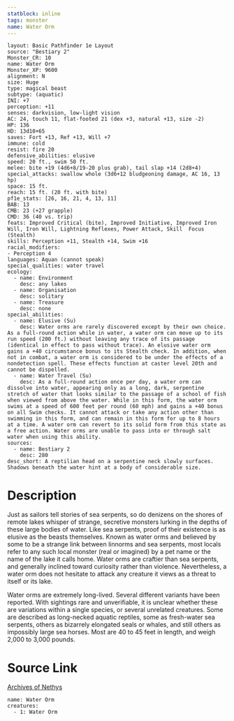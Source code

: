 ```yaml
---
statblock: inline
tags: monster
name: Water Orm
---
```

```statblock
layout: Basic Pathfinder 1e Layout
source: "Bestiary 2"
Monster_CR: 10
name: Water Orm
Monster_XP: 9600
alignment: N
size: Huge
type: magical beast
subtype: (aquatic)
INI: +7
perception: +11
senses: darkvision, low-light vision
AC: 24, touch 11, flat-footed 21 (dex +3, natural +13, size -2)
HP: 136
HD: 13d10+65
saves: Fort +13, Ref +13, Will +7
immune: cold
resist: fire 20
defensive_abilities: elusive
speed: 20 ft., swim 50 ft.
melee: bite +19 (4d6+8/19-20 plus grab), tail slap +14 (2d8+4)
special_attacks: swallow whole (3d6+12 bludgeoning damage, AC 16, 13 hp)
space: 15 ft.
reach: 15 ft. (20 ft. with bite)
pf1e_stats: [26, 16, 21, 4, 13, 11]
BAB: 13
CMB: 23 (+27 grapple)
CMD: 36 (40 vs. trip)
feats: Improved Critical (bite), Improved Initiative, Improved Iron Will, Iron Will, Lightning Reflexes, Power Attack, Skill  Focus (Stealth)
skills: Perception +11, Stealth +14, Swim +16
racial_modifiers:
- Perception 4
languages: Aquan (cannot speak)
special_qualities: water travel
ecology:
  - name: Environment
    desc: any lakes
  - name: Organisation
    desc: solitary
  - name: Treasure
    desc: none
special_abilities:
  - name: Elusive (Su)
    desc: Water orms are rarely discovered except by their own choice. As a full-round action while in water, a water orm can move up to its run speed (200 ft.) without leaving any trace of its passage (identical in effect to pass without trace). An elusive water orm gains a +40 circumstance bonus to its Stealth check. In addition, when not in combat, a water orm is considered to be under the effects of a nondetection spell. These effects function at caster level 20th and cannot be dispelled.
  - name: Water Travel (Su)
    desc: As a full-round action once per day, a water orm can dissolve into water, appearing only as a long, dark, serpentine stretch of water that looks similar to the passage of a school of fish when viewed from above the water. While in this form, the water orm swims at a speed of 600 feet per round (60 mph) and gains a +40 bonus on all Swim checks. It cannot attack or take any action other than swimming in this form, and can remain in this form for up to 8 hours at a time. A water orm can revert to its solid form from this state as a free action. Water orms are unable to pass into or through salt water when using this ability.
sources:
  - name: Bestiary 2
    desc: 280
desc_short: A reptilian head on a serpentine neck slowly surfaces. Shadows beneath the water hint at a body of considerable size.
```
# Description
Just as sailors tell stories of sea serpents, so do denizens on the shores of remote lakes whisper of strange, secretive monsters lurking in the depths of these large bodies of water. Like sea serpents, proof of their existence is as elusive as the beasts themselves. Known as water orms and believed by some to be a strange link between linnorms and sea serpents, most locals refer to any such local monster (real or imagined) by a pet name or the name of the lake it calls home. Water orms are craftier than sea serpents, and generally inclined toward curiosity rather than violence. Nevertheless, a water orm does not hesitate to attack any creature it views as a threat to itself or its lake.

Water orms are extremely long-lived. Several different variants have been reported. With sightings rare and unverifiable, it is unclear whether these are variations within a single species, or several unrelated creatures. Some are described as long-necked aquatic reptiles, some as fresh-water sea serpents, others as bizarrely elongated seals or whales, and still others as impossibly large sea horses. Most are 40 to 45 feet in length, and weigh 2,000 to 3,000 pounds.
# Source Link
[Archives of Nethys](https://aonprd.com/MonsterDisplay.aspx?ItemName=Water%20Orm)
```encounter-table
name: Water Orm
creatures:
  - 1: Water Orm
```
